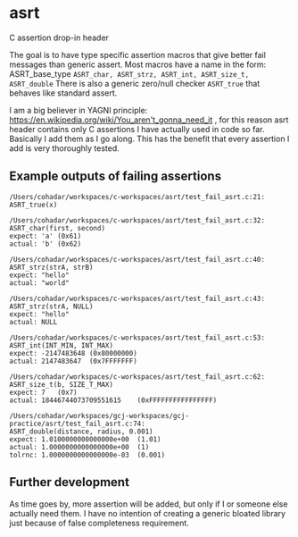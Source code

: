 # asrt
C assertion drop-in header

The goal is to have type specific assertion macros that give better fail messages than generic assert.
Most macros have a name in the form: ASRT_base_type
``` ASRT_char, ASRT_strz, ASRT_int, ASRT_size_t, ASRT_double ```
There is also a generic zero/null checker ```ASRT_true``` that behaves like standard assert.

I am a big believer in YAGNI principle: https://en.wikipedia.org/wiki/You_aren't_gonna_need_it ,
for this reason asrt header contains only C assertions I have actually used in code so far.
Basically I add them as I go along. This has the benefit that every assertion I add is very thoroughly tested.

## Example outputs of failing assertions

```
/Users/cohadar/workspaces/c-workspaces/asrt/test_fail_asrt.c:21:
ASRT_true(x)
```

```
/Users/cohadar/workspaces/c-workspaces/asrt/test_fail_asrt.c:32:
ASRT_char(first, second)
expect: 'a'	(0x61)
actual: 'b'	(0x62)
```

```
/Users/cohadar/workspaces/c-workspaces/asrt/test_fail_asrt.c:40:
ASRT_strz(strA, strB)
expect: "hello"
actual: "world"
```

```
/Users/cohadar/workspaces/c-workspaces/asrt/test_fail_asrt.c:43:
ASRT_strz(strA, NULL)
expect: "hello"
actual: NULL
```

```
/Users/cohadar/workspaces/c-workspaces/asrt/test_fail_asrt.c:53:
ASRT_int(INT_MIN, INT_MAX)
expect: -2147483648	(0x80000000)
actual: 2147483647	(0x7FFFFFFF)
```

```
/Users/cohadar/workspaces/c-workspaces/asrt/test_fail_asrt.c:62:
ASRT_size_t(b, SIZE_T_MAX)
expect: 7	(0x7)
actual: 18446744073709551615	(0xFFFFFFFFFFFFFFFF)
```

```
/Users/cohadar/workspaces/gcj-workspaces/gcj-practice/asrt/test_fail_asrt.c:74:
ASRT_double(distance, radius, 0.001)
expect: 1.0100000000000000e+00	(1.01)
actual: 1.0000000000000000e+00	(1)
tolrnc: 1.0000000000000000e-03	(0.001)
```

## Further development
As time goes by, more assertion will be added, but only if I or someone else actually need them.
I have no intention of creating a generic bloated library just because of false completeness requirement.
